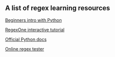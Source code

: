 ## A list of regex learning resources

[Beginners intro with Python](https://www.python-course.eu/re.php)

[RegexOne interactive tutorial](https://regexone.com/)

[Official Python docs](https://docs.python.org/2/library/re.html)

[Online regex tester](https://regex101.com/)

